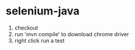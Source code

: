 # selenium-java
1) checkout
2) run 'mvn compile' to download chrome driver
3) right click run a test